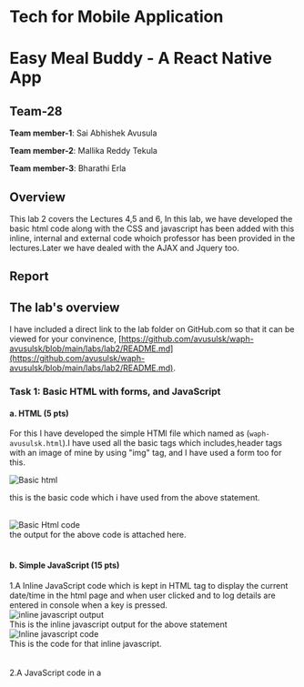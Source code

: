 # Tech for Mobile Application
# Easy Meal Buddy - A React Native App

## Team-28

**Team member-1**: Sai Abhishek Avusula

**Team member-2**: Mallika Reddy Tekula

**Team member-3**: Bharathi Erla


## Overview 

This lab 2 covers the Lectures 4,5 and 6, In this lab, we have developed the basic html code along with the CSS and javascript has been added with this inline, internal and external code whoich professor has been provided in the lectures.Later we have dealed with the AJAX and Jquery too. 


## Report 

## The lab's overview

I have included a direct link to the lab folder on GitHub.com so that it can be viewed for your convinence,  [https://github.com/avusulsk/waph-avusulsk/blob/main/labs/lab2/README.md](https://github.com/avusulsk/waph-avusulsk/blob/main/labs/lab2/README.md).


### Task 1: Basic HTML with forms, and JavaScript 

####  a. HTML (5 pts) 
  
For this I have developed the simple HTMl file which named as (`waph-avusulsk.html`).I have used all the basic tags which includes,header tags with an image of mine by using "img" tag, and I have used a form too for this.
 
![Basic html](images/1htmlbasic.png)<br />

this is the basic code which i have used from the above statement.<br><br>

![Basic Html code](images/2htmlbasiccode.png)<br />
the output for the above code is attached here.<br><br>

####  b. Simple JavaScript (15 pts)

1.A Inline JavaScript code which is kept in HTML tag to display the current date/time in the html page and when user clicked and to log details are entered in console when a key is pressed. <br>
![inline javascript output](images/3inlinejavascript.png)<br />
This is the inline javascript output for the above statement\
![Inline javascript code](images/4inlinejavascriptcode.png)<br />
This is the code for that inline javascript.\
<br><br>
2.A JavaScript code in a <script> tag which is to display a digital clock in the webpage.
 
![digital clock](images/5digitalclock.png)<br />
This is the the digital clock in the browser.\
![digital clock code](images/6digitalclockcode.png)<br />
This is the code for the digital clock.\

3.A JavaScript code in a JavaScript file and code in the HTML page develop a code to show or hide your email when user clicked on it.

![show email output](images/7showemail.png)<br />
This is the out put after user clicks on the showmyemail() line.\
![show email code](images/8showemailcode.png)<br />
This the code for the show or hide email.\
![emailjs code](images/9emailjs.png)<br />
This is the external email.js code which is fitteed into the main javascript code in th html.<br />

4.Displaying an analog clock using an external JavaScript code which provided in the lecture as github link and code in your HTML page.  \
 
![Analog clock](images/10analog.png)<br />
This is the analog clock output in thw web browser.\
![Analog clock code](images/11analogcode.png) <br />
This is the analog clock code which i have used for the output.\


### Task 2: Ajax, CSS, jQuery, and Web API integration

####  a. Ajax:

I have added a new HTML code for a user input such as `<input>`, a `<button>`, and a `<div>` element with JavaScript code into my page. I have attached the screenshots here.\

![Ajax](images/12ajax.png) <br />
Here, This is the output of ajax code where, the user input taken and when the new button is clicked it is given output.I have  constructed and sent an Ajax GET request to the `echo.php` web application which was taken from already written code in Lab 1 and that HTTP response displayed the response content in the <div> element in the code so that it can easily displayed on browser.
\
![Ajax output](images/13ajaxoutput.png)<br /> 
Here we inspected the network connections in the browser.\

#### b. CSS:
![Ajax output](images/14css.png) <br />
This is the CSS code Output where I have taken from the external link which professor provided in the lecture and displayed the styles in the screenshot.In this The Internal CSS code is the background color,and the other elements which are provided in the next screenshot. the external CSS code is the  code which is used to alignment of the webpage. and lastly, I have given inline cod e for the green button. <br>\
![Ajax output](images/15csscode.png)<br /> 
I have added CSS to my page with the 3 types of css codes they are  inline, internal, and external. They are provided in the description which i have provide for the above screenshot.\

####  c. jQuery

C.(i):\
I have added the jQuery library to your page, and implemented the HTML code and JavaScript code in jQuery to get the output as below screenshots\
![Ajax request](images/16ajaxrequest.png)<br /> 
This is the request output using the jquery code which used to generating the output.<br>\
![ajax request code](images/18.1ajaxrequestcode.png)<br />
This is the jquery request code which is used to get the desired output.<br>\
In this When user clicks on the corresponding button, we are sending an Ajax GET request to the `echo.php` web application and display the response content there.<br>

C.(ii):\
Similarly, when the user clicks on the corresponding button, we are sending an Ajax GET response to the `echo.php` web application and displaying the response content in the browser. \
![ajaxresponse](images/17ajaxresponse.png)<br />
This is the repose Which I have got for the jquery in the browser.\
![ajax response code](images/18.2ajaxresponsecode.png)<br />
This is the reponse code for the jquery.<br> \
![Ajax output](images/13ajaxoutput.png)<br />
This is the Ajax output which I have got for the jquery code while generating the code.\ 

#### d. Web API integration

d.(i):\
![random joke code](images/19randomjokecode.png) <br />
This is the random joke response code.<br> \
![randomjoke output](images/20randomjokeoutput.png)<br /> 
This is the random joke which is generating from the web API integration.<br>\
![randomjokerequest](images/21randomjokerequest.png)<br />
This is random joke requesT which i have got in the browser.<br>\
![random joke response](images/22randomjokeresponse.png)<br />
This is the random joke response which I have got while taking the response.<br>\ 
I have provided a API for this random joke i.e, [https://v2.jokeapi.dev/joke/Programming?type=single](https://v2.jokeapi.dev/joke/Programming?type=single) 
I have written a JavaScript code using jQuery Ajax that is used to send a request and handle the response by displaying a random joke from the above API when the page is loaded without refreshing the page and inpected the network in the browser.<br>

d.(ii)\
![fetch results](images/23fetchresults.png)<br />
I have fetched the API from the link which already provided in lecture. i.e,[https://api.agify.io/?name=input](https://api.agify.io/?name=input)  \
![fetch code](images/24fetchcode.png)<br /> 
I have Added HTML and JavaScript code to use the `fetch()` method to call API which professor provided with user input, and displayed the response results in the browser and inspected the network in the browser and examed the request and response.
